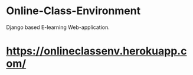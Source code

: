 # Online-Class-Environment
Django based E-learning Web-application.

# https://onlineclassenv.herokuapp.com/




